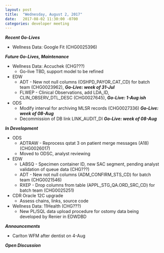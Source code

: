 ```yaml
---
layout: post
title:  "Wednesday, August 2, 2017"
date:   2017-08-02 11:30:00 -0700
categories: developer meeting
---
```

**_Recent Go-Lives_**
* Wellness Data: Google Fit (CHG0025396)

**_Future Go-Lives, Maintenance_**
* Wellness Data: Accuchek (CHG???)
	* Go-live TBD, support model to be refined
* EDW
	* ADT - New not null columns (OSHPD_PAYOR_CAT_CD) for batch team (CHG0023962), **_Go-Live: week of 31-Jul_**
	* FLWEP - Clinical Observations, add LDA_ID, CLIN_OBSERV_DTL_DESC (CHG0027645), **_Go-Live: 1-Aug ish_**
* ODS
	* Modify interval for archiving MLSR records (CHG0027336) **_Go-Live: week of 08-Aug_**
	* Decommission of DB link LINK_AUDIT_DI **_Go-Live: week of 08-Aug_**
  
**_In Development_**
* ODS
	* ADTRAW - Reprocess qstat 3 on patient merge messages (A18) (CHG0026017)
  * Moved to ODSC, analyst reviewing
* EDW
	* LABSQ - Specimen container ID, new SAC segment, pending analyst validation of queue data (CHG???)
	* ADT -  New not null columns (ADM_CONFIRM_STS_CD) for batch team (CHG0021546)
	* RXEP - Drop columns from table (APPL_STG_QA.ORD_SRC_CD) for batch team (CHG0025251)
* CDR Oracle 12C upgrade
  * Assess chains, links, source code
* Wellness Data: 11Health (CHG???)
  * New PL/SQL data upload procedure for ostomy data being developed by Renier in EDWDBD

**_Announcements_**
* Carlton WFM after dentist on 4-Aug

**_Open Discussion_**
